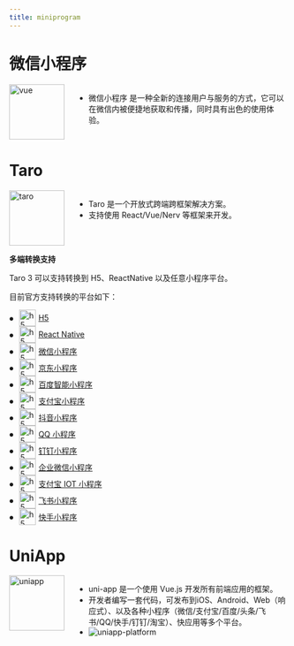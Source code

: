 ```yaml
---
title: miniprogram
---
```


# 微信小程序

<div class="introduce">
  <a href="https://developers.weixin.qq.com/miniprogram/dev/framework" target="_blank"><img src="/taro-weapp.png" alt="vue" width="100" height="100"></a>
  <ul>
    <li> 微信小程序 是一种全新的连接用户与服务的方式，它可以在微信内被便捷地获取和传播，同时具有出色的使用体验。</li>
  </ul>
</div>

# Taro 

<div class="introduce">
  <a href="https://docs.taro.zone/docs" target="_blank"><img src="/taro-logo.png" alt="taro" width="100" height="100"></a>
  <ul>
    <li> Taro 是一个开放式跨端跨框架解决方案。</li>
    <li> 支持使用 React/Vue/Nerv 等框架来开发。</li>
  </ul>
</div>

**多端转换支持**

Taro 3 可以支持转换到 H5、ReactNative 以及任意小程序平台。

目前官方支持转换的平台如下：

<ul class="taro-platform">
  <li>
    <a href="https://developer.mozilla.org/zh-CN/docs/Web?from=taro" target="_blank"><img src="/taro-h5.png" alt="h5" width="30" height="30">H5</a>
  </li>
  <li>
    <a href="https://reactnative.dev/?from=taro" target="_blank"><img src="/taro-reactnative.png" alt="h5" width="30" height="30">React Native</a>
  </li>
  <li>
    <a href="https://developers.weixin.qq.com/miniprogram/dev/framework/?from=taro" target="_blank"><img src="/taro-weapp.png" alt="h5" width="30" height="30">微信小程序</a> 
  </li>
  <li>
    <a href="https://mp.jd.com/?from=taro" target="_blank"><img src="/taro-jd.png" alt="h5" width="30" height="30">京东小程序</a>
  </li>
  <li>
    <a href="https://smartprogram.baidu.com/developer/index.html?from=taro" target="_blank"><img src="/taro-baiduai.png" alt="h5" width="30" height="30">百度智能小程序</a>
  </li>
  <li>
    <a href="https://opendocs.alipay.com/mini/developer/getting-started?from=taro" target="_blank"><img src="/taro-alipay.png" alt="h5" width="30" height="30">支付宝小程序</a>
  </li>
  <li>
    <a href="https://developer.open-douyin.com/docs/resource/zh-CN/mini-app/introduction/overview?from=taro" target="_blank"><img src="/taro-douyin.png" alt="h5" width="30" height="30">抖音小程序</a>
  </li>
  <li>
    <a href="https://q.qq.com/wiki/develop/miniprogram/frame/?from=taro" target="_blank"><img src="/taro-qq.png" alt="h5" width="30" height="30">QQ 小程序</a>
  </li>
  <li>
    <a href="https://open.dingtalk.com/document/org/develop-org-mini-programs?from=taro" target="_blank"><img src="/taro-dingding.png" alt="h5" width="30" height="30">钉钉小程序</a>
  </li>
  <li>
    <a href="https://developers.weixin.qq.com/miniprogram/dev/devtools/qywx-dev.html?from=taro" target="_blank"><img src="/taro-wework.png" alt="h5" width="30" height="30">企业微信小程序</a>
  </li>
  <li>
    <a href="https://opendocs.alipay.com/iot/multi-platform/vcs0fv?from=taro" target="_blank"><img src="/taro-alipay-IOT.png" alt="h5" width="30" height="30">支付宝 IOT 小程序</a>
  </li>
  <li>
    <a href="https://open.feishu.cn/document/uYjL24iN/uMjNzUjLzYzM14yM2MTN?from=taro" target="_blank"><img src="/taro-feishu.png" alt="h5" width="30" height="30">飞书小程序</a>
  </li>
  <li>
    <a href="https://mp.kuaishou.com/docs/develop/frame/config/conf_appjson.html?from=taro" target="_blank"><img src="/taro-kuaishou.png" alt="h5" width="30" height="30">快手小程序</a>
  </li>
</ul>

# UniApp

<div class="introduce">
  <a href="https://uniapp.dcloud.net.cn" target="_blank"><img src="/uniapp-logo.png" alt="uniapp" width="100" height="100"></a>
  <ul>
    <li> uni-app 是一个使用 Vue.js 开发所有前端应用的框架。</li>
    <li> 开发者编写一套代码，可发布到iOS、Android、Web（响应式）、以及各种小程序（微信/支付宝/百度/头条/飞书/QQ/快手/钉钉/淘宝）、快应用等多个平台。 </li>
    <li>
      <img src="/uniapp-platform.png" alt="uniapp-platform">
    </li>
  </ul>
</div>


<style>
.introduce {
  display: flex;

  img {
    margin-right: 20px;
    border: 0 !important;
    max-width: none !important;
  }
}


.taro-platform {
  list-style: none;
  padding-left: 0;

  li {
    display: grid;
    grid-template-columns: auto 1fr; /* 第一列自动宽度，第二列剩余空间 */
    align-items: center;

    a {
      display: flex;
      align-items: center;
      gap: 5px;
      
      img {
        margin: 0 !important;
        border: 0 !important;
      }
    }
  }

  li::before {
    content: "•";
    margin-right: 10px;
    transform: scale(1.5);
  }
}
</style>